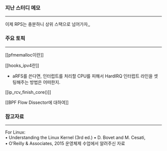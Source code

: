
### 지난 스터디 메모
---
이제 RPS는 충분하니 상위 스택으로 넘어가자,,
### 주요 토픽 
---

[[pfmemalloc이란]]

[[hooks_ipv4란]]

- aRFS를 쓴다면, 인터럽트를 처리할 CPU를 피해서 HardIRQ 인터럽트 라인을 셋팅해주는 방법은 어떠한지.

[[ip_rcv_finish_core()]]

[[BPF Flow Dissector에 대하여]]


### 참고자료
---
For Linux:  
• Understanding the Linux Kernel (3rd ed.) • D. Bovet and M. Cesati,  
• O’Reilly & Associates, 2015
운영체제 수업에서 알려주신 자료